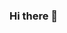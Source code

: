 ### Hi there 👋

<!--
**Miriam344/Miriam344** is a ✨ _special_ ✨ repository because its `README.md` (this file) appears on your GitHub profile.

Here are some ideas to get you started:

- 🔭 I’m currently working on finding a new project idea.
- 🌱 I’m currently learning coding.
- 👯 I’m looking to collaborate on all topics.
- 🤔 I’m looking for help with developing my skills.
- 💬 Ask me about life. 
- 😄 Pronouns: I am funnier than it seems to be on the first view.
- ⚡ Fun fact: I love icecream
-->
